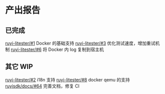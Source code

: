 # 产出报告

## 已完成

[ruyi-litester/#1](https://github.com/weilinfox/ruyi-litester/pull/1) Docker 的基础支持
[ruyi-litester/#3](https://github.com/weilinfox/ruyi-litester/pull/3) 优化测试速度，增加重试机制
[ruyi-litester/#6](https://github.com/weilinfox/ruyi-litester/pull/6) 将 Docker 内 log 复制到宿主机

## 其它 WIP

[ruyi-litester/#2](https://github.com/weilinfox/ruyi-litester/pull/2) i18n 支持
[ruyi-litester/#8](https://github.com/weilinfox/ruyi-litester/pull/8) docker qemu 的支持
[ruyisdk/docs/#64](https://github.com/ruyisdk/docs/pull/64) 完善文档，修复 CI
